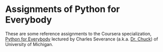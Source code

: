 # Assignments of Python for Everybody

These are some reference assignments to the Coursera specialization, [Python for Everybody](https://www.coursera.org/specializations/python) lectured by Charles Severance (a.k.a. [Dr. Chuck](http://www.dr-chuck.com/)) of University of Michigan.
